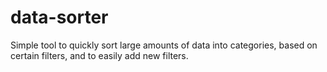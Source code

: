 # data-sorter
Simple tool to quickly sort large amounts of data into categories, based on certain filters, and to easily add new filters.
